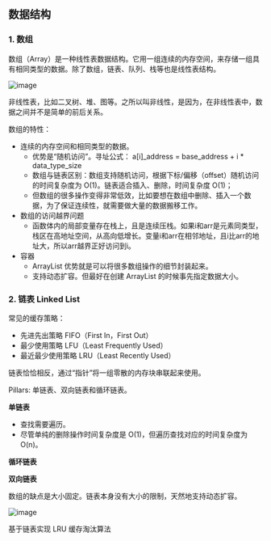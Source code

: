 ## 数据结构

### 1. 数组

数组（Array）是一种线性表数据结构。它用一组连续的内存空间，来存储一组具有相同类型的数据。除了数组，链表、队列、栈等也是线性表结构。

![image](https://user-images.githubusercontent.com/46979228/184301712-daafb990-4e1f-4bf4-ad73-62d5868ca0b2.png)

非线性表，比如二叉树、堆、图等。之所以叫非线性，是因为，在非线性表中，数据之间并不是简单的前后关系。

数组的特性：
- 连续的内存空间和相同类型的数据。
  - 优势是“随机访问”。寻址公式： a[i]_address = base_address + i * data_type_size
  - 数组与链表区别：数组支持随机访问，根据下标/偏移（offset）随机访问的时间复杂度为 O(1)。链表适合插入、删除，时间复杂度 O(1)；
  - 但数组的很多操作变得非常低效，比如要想在数组中删除、插入一个数据，为了保证连续性，就需要做大量的数据搬移工作。
- 数组的访问越界问题
  - 函数体内的局部变量存在栈上，且是连续压栈。如果i和arr是元素同类型，栈区在高地址空间，从高向低增长。变量i和arr在相邻地址，且i比arr的地址大，所以arr越界正好访问到i。
- 容器
  - ArrayList 优势就是可以将很多数组操作的细节封装起来。
  - 支持动态扩容。但最好在创建 ArrayList 的时候事先指定数据大小。

### 2. 链表 Linked List

常见的缓存策略：
- 先进先出策略 FIFO（First In，First Out）
- 最少使用策略 LFU（Least Frequently Used）
- 最近最少使用策略 LRU（Least Recently Used）

链表恰恰相反，通过“指针”将一组零散的内存块串联起来使用。

Pillars: 单链表、双向链表和循环链表。

**单链表**
- 查找需要遍历。
- 尽管单纯的删除操作时间复杂度是 O(1)，但遍历查找对应的时间复杂度为 O(n)。

**循环链表**

**双向链表**

数组的缺点是大小固定。链表本身没有大小的限制，天然地支持动态扩容。

![image](https://user-images.githubusercontent.com/46979228/184306267-b1bbccd2-2984-4da0-87af-b81754f87465.png)

基于链表实现 LRU 缓存淘汰算法


